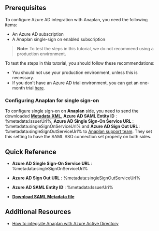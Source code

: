 ## Prerequisites

To configure Azure AD integration with Anaplan, you need the following items:

- An Azure AD subscription
- A Anaplan single-sign on enabled subscription

> **Note:**
> To test the steps in this tutorial, we do not recommend using a production environment.

To test the steps in this tutorial, you should follow these recommendations:

- You should not use your production environment, unless this is necessary.
- If you don't have an Azure AD trial environment, you can get an one-month trial [here](https://azure.microsoft.com/pricing/free-trial/).

### Configuring Anaplan for single sign-on

To configure single sign-on on **Anaplan** side, you need to send the downloaded **[Metadata XML](%metadata:metadataDownloadUrl%)**, **Azure AD SAML Entity ID** : %metadata:IssuerUri%, **Azure AD Single Sign-On Service URL** : %metadata:singleSignOnServiceUrl% and **Azure AD Sign Out URL** : %metadata:singleSignOutServiceUrl% to [Anaplan support team](mailto:support@anaplan.com). They set this setting to have the SAML SSO connection set properly on both sides.


## Quick Reference

* **Azure AD Single Sign-On Service URL** : %metadata:singleSignOnServiceUrl%

* **Azure AD Sign Out URL** : %metadata:singleSignOutServiceUrl%

* **Azure AD SAML Entity ID** : %metadata:IssuerUri%

* **[Download SAML Metadata file](%metadata:metadataDownloadUrl%)**

## Additional Resources

* [How to integrate Anaplan with Azure Active Directory](https://docs.microsoft.com/azure/active-directory/active-directory-saas-anaplan-tutorial)
